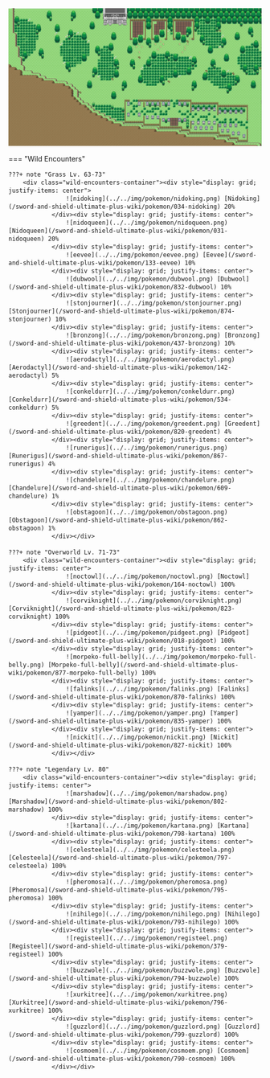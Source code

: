 <img src="../../img/routes/Crown Tundra Graveyard.png" alt="Crown Tundra Graveyard"/>

=== "Wild Encounters"


	???+ note "Grass Lv. 63-73"
		<div class="wild-encounters-container"><div style="display: grid; justify-items: center">
                    ![nidoking](../../img/pokemon/nidoking.png) [Nidoking](/sword-and-shield-ultimate-plus-wiki/pokemon/034-nidoking) 20%
                </div><div style="display: grid; justify-items: center">
                    ![nidoqueen](../../img/pokemon/nidoqueen.png) [Nidoqueen](/sword-and-shield-ultimate-plus-wiki/pokemon/031-nidoqueen) 20%
                </div><div style="display: grid; justify-items: center">
                    ![eevee](../../img/pokemon/eevee.png) [Eevee](/sword-and-shield-ultimate-plus-wiki/pokemon/133-eevee) 10%
                </div><div style="display: grid; justify-items: center">
                    ![dubwool](../../img/pokemon/dubwool.png) [Dubwool](/sword-and-shield-ultimate-plus-wiki/pokemon/832-dubwool) 10%
                </div><div style="display: grid; justify-items: center">
                    ![stonjourner](../../img/pokemon/stonjourner.png) [Stonjourner](/sword-and-shield-ultimate-plus-wiki/pokemon/874-stonjourner) 10%
                </div><div style="display: grid; justify-items: center">
                    ![bronzong](../../img/pokemon/bronzong.png) [Bronzong](/sword-and-shield-ultimate-plus-wiki/pokemon/437-bronzong) 10%
                </div><div style="display: grid; justify-items: center">
                    ![aerodactyl](../../img/pokemon/aerodactyl.png) [Aerodactyl](/sword-and-shield-ultimate-plus-wiki/pokemon/142-aerodactyl) 5%
                </div><div style="display: grid; justify-items: center">
                    ![conkeldurr](../../img/pokemon/conkeldurr.png) [Conkeldurr](/sword-and-shield-ultimate-plus-wiki/pokemon/534-conkeldurr) 5%
                </div><div style="display: grid; justify-items: center">
                    ![greedent](../../img/pokemon/greedent.png) [Greedent](/sword-and-shield-ultimate-plus-wiki/pokemon/820-greedent) 4%
                </div><div style="display: grid; justify-items: center">
                    ![runerigus](../../img/pokemon/runerigus.png) [Runerigus](/sword-and-shield-ultimate-plus-wiki/pokemon/867-runerigus) 4%
                </div><div style="display: grid; justify-items: center">
                    ![chandelure](../../img/pokemon/chandelure.png) [Chandelure](/sword-and-shield-ultimate-plus-wiki/pokemon/609-chandelure) 1%
                </div><div style="display: grid; justify-items: center">
                    ![obstagoon](../../img/pokemon/obstagoon.png) [Obstagoon](/sword-and-shield-ultimate-plus-wiki/pokemon/862-obstagoon) 1%
                </div></div>

	???+ note "Overworld Lv. 71-73"
		<div class="wild-encounters-container"><div style="display: grid; justify-items: center">
                    ![noctowl](../../img/pokemon/noctowl.png) [Noctowl](/sword-and-shield-ultimate-plus-wiki/pokemon/164-noctowl) 100%
                </div><div style="display: grid; justify-items: center">
                    ![corviknight](../../img/pokemon/corviknight.png) [Corviknight](/sword-and-shield-ultimate-plus-wiki/pokemon/823-corviknight) 100%
                </div><div style="display: grid; justify-items: center">
                    ![pidgeot](../../img/pokemon/pidgeot.png) [Pidgeot](/sword-and-shield-ultimate-plus-wiki/pokemon/018-pidgeot) 100%
                </div><div style="display: grid; justify-items: center">
                    ![morpeko-full-belly](../../img/pokemon/morpeko-full-belly.png) [Morpeko-full-belly](/sword-and-shield-ultimate-plus-wiki/pokemon/877-morpeko-full-belly) 100%
                </div><div style="display: grid; justify-items: center">
                    ![falinks](../../img/pokemon/falinks.png) [Falinks](/sword-and-shield-ultimate-plus-wiki/pokemon/870-falinks) 100%
                </div><div style="display: grid; justify-items: center">
                    ![yamper](../../img/pokemon/yamper.png) [Yamper](/sword-and-shield-ultimate-plus-wiki/pokemon/835-yamper) 100%
                </div><div style="display: grid; justify-items: center">
                    ![nickit](../../img/pokemon/nickit.png) [Nickit](/sword-and-shield-ultimate-plus-wiki/pokemon/827-nickit) 100%
                </div></div>

	???+ note "Legendary Lv. 80"
		<div class="wild-encounters-container"><div style="display: grid; justify-items: center">
                    ![marshadow](../../img/pokemon/marshadow.png) [Marshadow](/sword-and-shield-ultimate-plus-wiki/pokemon/802-marshadow) 100%
                </div><div style="display: grid; justify-items: center">
                    ![kartana](../../img/pokemon/kartana.png) [Kartana](/sword-and-shield-ultimate-plus-wiki/pokemon/798-kartana) 100%
                </div><div style="display: grid; justify-items: center">
                    ![celesteela](../../img/pokemon/celesteela.png) [Celesteela](/sword-and-shield-ultimate-plus-wiki/pokemon/797-celesteela) 100%
                </div><div style="display: grid; justify-items: center">
                    ![pheromosa](../../img/pokemon/pheromosa.png) [Pheromosa](/sword-and-shield-ultimate-plus-wiki/pokemon/795-pheromosa) 100%
                </div><div style="display: grid; justify-items: center">
                    ![nihilego](../../img/pokemon/nihilego.png) [Nihilego](/sword-and-shield-ultimate-plus-wiki/pokemon/793-nihilego) 100%
                </div><div style="display: grid; justify-items: center">
                    ![registeel](../../img/pokemon/registeel.png) [Registeel](/sword-and-shield-ultimate-plus-wiki/pokemon/379-registeel) 100%
                </div><div style="display: grid; justify-items: center">
                    ![buzzwole](../../img/pokemon/buzzwole.png) [Buzzwole](/sword-and-shield-ultimate-plus-wiki/pokemon/794-buzzwole) 100%
                </div><div style="display: grid; justify-items: center">
                    ![xurkitree](../../img/pokemon/xurkitree.png) [Xurkitree](/sword-and-shield-ultimate-plus-wiki/pokemon/796-xurkitree) 100%
                </div><div style="display: grid; justify-items: center">
                    ![guzzlord](../../img/pokemon/guzzlord.png) [Guzzlord](/sword-and-shield-ultimate-plus-wiki/pokemon/799-guzzlord) 100%
                </div><div style="display: grid; justify-items: center">
                    ![cosmoem](../../img/pokemon/cosmoem.png) [Cosmoem](/sword-and-shield-ultimate-plus-wiki/pokemon/790-cosmoem) 100%
                </div></div>



